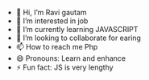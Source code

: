 - 👋 Hi, I’m Ravi gautam
- 👀 I’m interested in job
- 🌱 I’m currently learning JAVASCRIPT
- 💞️ I’m looking to collaborate for earing
- 📫 How to reach me Php
- 😄 Pronouns: Learn and enhance
- ⚡ Fun fact: JS is very lengthy

<!---
Ravi360-lab/Ravi360-lab is a ✨ special ✨ repository because its `README.md` (this file) appears on your GitHub profile.
You can click the Preview link to take a look at your changes.
--->
